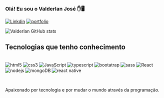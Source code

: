 ### Olá! Eu sou o Valderlan José ✋🖥️

[![Linkdin](https://img.shields.io/badge/LinkedIn-0077B5?style=for-the-badge&logo=linkedin&logoColor=white)](https://www.linkedin.com/in/valderlanjs/?lipi=urn%3Ali%3Apage%3Ad_flagship3_profile_view_base_contact_details%3BQ%2BXi9CjtQP6lIM1G81YubQ%3D%3D)
[![portfolio](https://img.shields.io/badge/Portfólio-000?style=for-the-badge&logo=ghost&logoColor=blue)](https://www.valderlan-dev.site/)

![Valderlan GitHub stats](https://github-readme-stats.vercel.app/api?username=valderlanjs&show_icons=true&bg_color=00000000)

## Tecnologias que tenho conhecimento

<div style="display: inline_block"><br/>
    <img align="center" alt="html5" src="https://img.shields.io/badge/HTML5-E34F26?style=for-the-badge&logo=html5&logoColor=white">
    <img align="center"  alt="css3" src="https://img.shields.io/badge/CSS3-1572B6?style=for-the-badge&logo=css3&logoColor=white">
    <img align="center" alt="JavaScript" src="https://img.shields.io/badge/JavaScript-F7DF1E?style=for-the-badge&logo=javascript&logoColor=black">
    <img align="center" alt="typescript" src="https://img.shields.io/badge/TypeScript-007ACC?style=for-the-badge&logo=typescript&logoColor=white">
     <img align="center" alt="bootatrap" src="https://img.shields.io/badge/Bootstrap-563D7C?style=for-the-badge&logo=bootstrap&logoColor=white">  
     <img align="center" alt="sass" src="https://img.shields.io/badge/Sass-CC6699?style=for-the-badge&logo=sass&logoColor=white">
    <img align="center" alt="React" src="https://img.shields.io/badge/React-20232A?style=for-the-badge&logo=react&logoColor=61DAFB">
    <img align="center" alt="nodejs" src="https://img.shields.io/badge/Node.js-43853D?style=for-the-badge&logo=node.js&logoColor=white">
    <img align="center" alt="mongoDB" src="https://img.shields.io/badge/MongoDB-4EA94B?style=for-the-badge&logo=mongodb&logoColor=white">
    <img align="center" alt="react native" src="https://img.shields.io/badge/React_Native-20232A?style=for-the-badge&logo=react&logoColor=61DAFB">   
    
    
<br/></div>

Apaixonado por tecnologia e por mudar o mundo através da programação.
